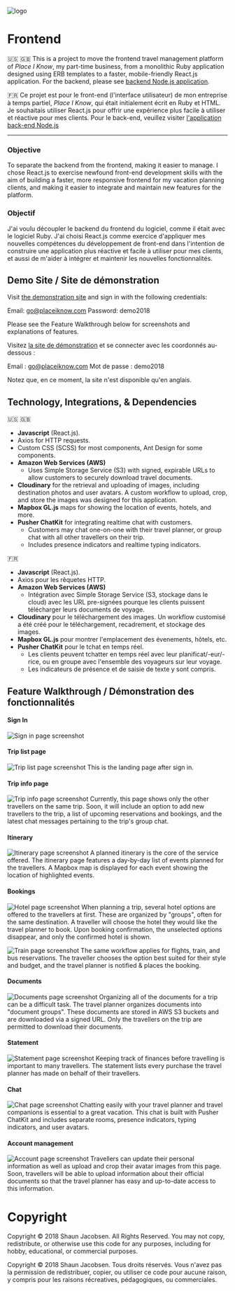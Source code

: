 ![logo](https://res.cloudinary.com/placeiknow/image/upload/c_scale,w_200/v1503588668/logo_shhvcy.png)
# Frontend
:us: :uk:
This is a project to move the frontend travel management platform of _Place I Know_, my part-time business, from a monolithic Ruby application designed using ERB templates to a faster, mobile-friendly React.js application. For the backend, please see [backend Node.js application](https://github.com/shaunjacobsen/place_i_know_backend_v2).

:fr:
Ce projet est pour le front-end (l'interface utilisateur) de mon entreprise à temps partiel, _Place I Know_, qui était initialement écrit en Ruby et HTML. Je souhaitais utiliser React.js pour offrir une expérience plus facile à utiliser et réactive pour mes clients. Pour le back-end, veuillez visiter [l'application back-end Node.js](https://github.com/shaunjacobsen/place_i_know_backend_v2)

---

### Objective
To separate the backend from the frontend, making it easier to manage. I chose React.js to exercise newfound front-end development skills with the aim of building a faster, more responsive frontend for my vacation planning clients, and making it easier to integrate and maintain new features for the platform.

### Objectif
J'ai voulu découpler le backend du frontend du logiciel, comme il était avec le logiciel Ruby. J'ai choisi React.js comme exercice d'appliquer mes nouvelles compétences du développement de front-end dans l'intention de construire une application plus réactive et facile à utiliser pour mes clients, et aussi de m'aider à intégrer et maintenir les nouvelles fonctionnalités.

## Demo Site / Site de démonstration
Visit [the demonstration site](http://http://placeiknow-frontend-staging.herokuapp.com/) and sign in with the following credentials:

Email: go@placeiknow.com
Password: demo2018

Please see the Feature Walkthrough below for screenshots and explanations of features.

Visitez [la site de démonstration](http://http://placeiknow-frontend-staging.herokuapp.com/) et se connecter avec les coordonnés au-dessous :

Email : go@placeiknow.com
Mot de passe : demo2018

Notez que, en ce moment, la site n'est disponible qu'en anglais.

## Technology, Integrations, & Dependencies

:us: :uk:
- **Javascript** (React.js).
- Axios for HTTP requests.
- Custom CSS (SCSS) for most components, Ant Design for some components.
- **Amazon Web Services (AWS)**
  - Uses Simple Storage Service (S3) with signed, expirable URLs to allow customers to securely download travel documents.
- **Cloudinary** for the retrieval and uploading of images, including destination photos and user avatars. A custom workflow to upload, crop, and store the images was designed for this application.
- **Mapbox GL.js** maps for showing the location of events, hotels, and more.
- **Pusher ChatKit** for integrating realtime chat with customers.
  - Customers may chat one-on-one with their travel planner, or group chat with all other travellers on their trip.
  - Includes presence indicators and realtime typing indicators.

:fr:
- **Javascript** (React.js).
- Axios pour les rêquetes HTTP.
- **Amazon Web Services (AWS)**
  - Intégration avec Simple Storage Service (S3, stockage dans le cloud) avec les URL pre-signées pourque les clients puissent télécharger leurs documents de voyage.
- **Cloudinary** pour le téléchargement des images. Un workflow customisé a été créé pour le téléchargement, recadrement, et stockage des images.
- **Mapbox GL.js** pour montrer l'emplacement des évenements, hôtels, etc. 
- **Pusher ChatKit** pour le tchat en temps réel.
  - Les clients peuvent tchatter en temps réel avec leur planificat/-eur/-rice, ou en groupe avec l'ensemble des voyageurs sur leur voyage.
  - Les indicateurs de présence et de saisie de texte y sont compris.

## Feature Walkthrough / Démonstration des fonctionnalités
#### Sign In
![Sign in page screenshot](https://res.cloudinary.com/placeiknow/image/upload/c_scale,w_900/v1527177649/demo/Sign_in.png)

#### Trip list page
![Trip list page screenshot](https://res.cloudinary.com/placeiknow/image/upload/c_scale,w_900/v1527177560/demo/Main_screen.png)
This is the landing page after sign in.

#### Trip info page
![Trip info page screenshot](https://res.cloudinary.com/placeiknow/image/upload/c_scale,w_900/v1527177641/demo/Trip_info.png)
Currently, this page shows only the other travellers on the same trip. Soon, it will include an option to add new travellers to the trip, a list of upcoming reservations and bookings, and the latest chat messages pertaining to the trip's group chat.

#### Itinerary
![Itinerary page screenshot](https://res.cloudinary.com/placeiknow/image/upload/c_scale,w_900/v1527177688/demo/Itinerary.png)
A planned itinerary is the core of the service offered. The itinerary page features a day-by-day list of events planned for the travellers. A Mapbox map is displayed for each event showing the location of highlighted events.

#### Bookings
![Hotel page screenshot](https://res.cloudinary.com/placeiknow/image/upload/c_scale,w_900/v1527177646/demo/Hotels.png)
When planning a trip, several hotel options are offered to the travellers at first. These are organized by "groups", often for the same destination. A traveller will choose the hotel they would like the travel planner to book. Upon booking confirmation, the unselected options disappear, and only the confirmed hotel is shown.

![Train page screenshot](https://res.cloudinary.com/placeiknow/image/upload/c_scale,w_900/v1527177640/demo/Train.png)
The same workflow applies for flights, train, and bus reservations. The traveller chooses the option best suited for their style and budget, and the travel planner is notified & places the booking.

#### Documents
![Documents page screenshot](https://res.cloudinary.com/placeiknow/image/upload/c_scale,w_900/v1527177640/demo/Documents.png)
Organizing all of the documents for a trip can be a difficult task. The travel planner organizes documents into "document groups". These documents are stored in AWS S3 buckets and are downloaded via a signed URL. Only the travellers on the trip are permitted to download their documents.

#### Statement
![Statement page screenshot](https://res.cloudinary.com/placeiknow/image/upload/c_scale,w_900/v1527177641/demo/Statement.png)
Keeping track of finances before travelling is important to many travellers. The statement lists every purchase the travel planner has made on behalf of their travellers.

#### Chat
![Chat page screenshot](https://res.cloudinary.com/placeiknow/image/upload/c_scale,w_900/v1527178686/demo/Chat.png)
Chatting easily with your travel planner and travel companions is essential to a great vacation. This chat is built with Pusher ChatKit and includes separate rooms, presence indicators, typing indicators, and user avatars.

#### Account management
![Account page screenshot](https://res.cloudinary.com/placeiknow/image/upload/c_scale,w_900/v1527177640/demo/Account_page.png)
Travellers can update their personal information as well as upload and crop their avatar images from this page. Soon, travellers will be able to upload information about their official documents so that the travel planner has easy and up-to-date access to this information.


# Copyright
Copyright © 2018 Shaun Jacobsen. All Rights Reserved.
You may not copy, redistribute, or otherwise use this code for any purposes, including for hobby, educational, or commercial purposes.

Copyright © 2018 Shaun Jacobsen. Tous droits réservés.
Vous n'avez pas la permission de redistribuer, copier, ou utiliser ce code pour aucune raison, y compris pour les raisons récreatives, pédagogiques, ou commerciales.